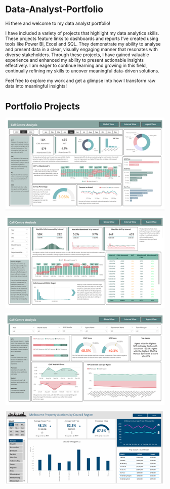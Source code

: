 # Data-Analyst-Portfolio

Hi there and welcome to my data analyst portfolio!

I have included a variety of projects that highlight my data analytics skills. These projects feature links to dashboards and reports I’ve created using tools like Power BI, Excel and SQL. They demonstrate my ability to analyse and present data in a clear, visually engaging manner that resonates with diverse stakeholders. Through these projects, I have gained valuable experience and enhanced my ability to present actionable insights effectively. I am eager to continue learning and growing in this field, continually refining my skills to uncover meaningful data-driven solutions.


Feel free to explore my work and get a glimpse into how I transform raw data into meaningful insights!


# Portfolio Projects

![Alt Text](https://github.com/wilsonquach99/Data-Analyst-Portfolio/blob/main/1.PNG)

![Alt Text](https://github.com/wilsonquach99/Data-Analyst-Portfolio/blob/main/2.PNG)

![Alt Text](https://github.com/wilsonquach99/Data-Analyst-Portfolio/blob/main/3.PNG)

![Alt Text](https://github.com/wilsonquach99/Data-Analyst-Portfolio/blob/main/4.PNG)
